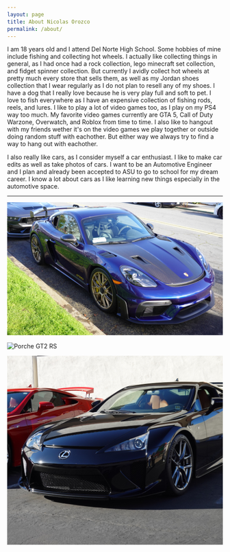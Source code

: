 ```yaml
---
layout: page
title: About Nicolas Orozco
permalink: /about/
---
```


I am 18 years old and I attend Del Norte High School. Some hobbies of mine include fishing and collecting hot wheels. I actually like collecting things in general, as I had once had a rock collection, lego minecraft set collection, and fidget spinner collection. But currently I avidly collect hot wheels at pretty much every store that sells them, as well as my Jordan shoes collection that I wear regularly as I do not plan to resell any of my shoes. I have a dog that I really love because he is very play full and soft to pet. I love to fish everywhere as I have an expensive collection of fishing rods, reels, and lures. I like to play a lot of video games too, as I play on my PS4 way too much. My favorite video games currently are GTA 5, Call of Duty Warzone, Overwatch, and Roblox from time to time. I also like to hangout with my friends wether it's on the video games we play together or outside doing random stuff with eachother. But either way we always try to find a way to hang out with eachother. 

I also really like cars, as I consider myself a car enthusiast. I like to make car edits as well as take photos of cars. I want to be an Automotive Engineer and I plan and already been accepted to ASU to go to school for my dream career. I know a lot about cars as I like learning new things especially in the automotive space.

---

![Porche 718](/CSSE-Nico/images/2222.JPG)

![Porche GT2 RS](/CSSE-Nico/images/DSC00713.JPG)

![Lexus LFA](/CSSE-Nico/images/DSC00099.JPG)
